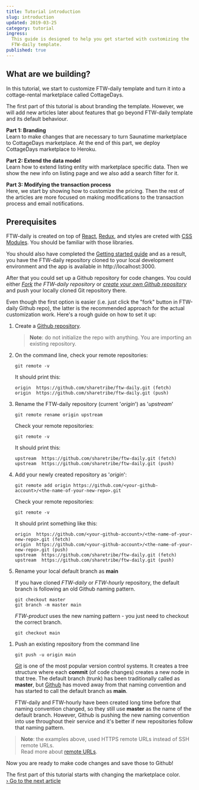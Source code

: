 ```yaml
---
title: Tutorial introduction
slug: introduction
updated: 2019-03-25
category: tutorial
ingress:
  This guide is designed to help you get started with customizing the
  FTW-daily template.
published: true
---
```


## What are we building?

In this tutorial, we start to customize FTW-daily template and turn it
into a cottage-rental marketplace called CottageDays.

The first part of this tutorial is about branding the template. However,
we will add new articles later about features that go beyond FTW-daily
template and its default behaviour.

**Part 1: Branding**<br /> Learn to make changes that are necessary to
turn Saunatime marketplace to CottageDays marketplace. At the end of
this part, we deploy CottageDays marketplace to Heroku.

**Part 2: Extend the data model**<br /> Learn how to extend listing
entity with marketplace specific data. Then we show the new info on
listing page and we also add a search filter for it.

**Part 3: Modifying the transaction process**<br /> Here, we start by
showing how to customize the pricing. Then the rest of the articles are
more focused on making modifications to the transaction process and
email notifications.

## Prerequisites

FTW-daily is created on top of [React](https://reactjs.org/),
[Redux](https://redux.js.org/), and styles are creted with
[CSS Modules](https://github.com/css-modules/css-modules). You should be
familiar with those libraries.

You should also have completed the
[Getting started guide](/introduction-getting-started/getting-started-with-ftw-daily/)
and as a result, you have the FTW-daily repository cloned to your local
development environment and the app is available in
http://localhost:3000.

After that you could set up a Github repository for code changes. You
could either
_[Fork](https://help.github.com/en/github/getting-started-with-github/fork-a-repo#fork-an-example-repository)
the FTW-daily repository_ or
_[create your own Github repository](https://help.github.com/en/github/getting-started-with-github/create-a-repo)_
and push your locally cloned Git repository there.

Even though the first option is easier (i.e. just click the "fork"
button in FTW-daily Github repo), the latter is the recommended approach
for the actual customization work. Here's a rough guide on how to set it
up:

1. Create a
   [Github repository](https://help.github.com/en/github/getting-started-with-github/create-a-repo).

   > **Note**: do not initialize the repo with anything. You are
   > importing an existing repository.

1. On the command line, check your remote repositories:

   ```shell
   git remote -v
   ```

   It should print this:

   ```shell
   origin  https://github.com/sharetribe/ftw-daily.git (fetch)
   origin  https://github.com/sharetribe/ftw-daily.git (push)
   ```

1. Rename the FTW-daily repository (current '_origin_') as '_upstream_'

   ```shell
   git remote rename origin upstream
   ```

   <extrainfo title="Check what your remote repositories should print at this point">

   Check your remote repositories:

   ```shell
   git remote -v
   ```

   It should print this:

   ```shell
   upstream  https://github.com/sharetribe/ftw-daily.git (fetch)
   upstream  https://github.com/sharetribe/ftw-daily.git (push)
   ```

   </extrainfo>

1. Add your newly created repository as '_origin_':

   ```shell
   git remote add origin https://github.com/<your-github-account>/<the-name-of-your-new-repo>.git
   ```

   <extrainfo title="Check what your remote repositories should print at this point">

   Check your remote repositories:

   ```shell
   git remote -v
   ```

   It should print something like this:

   ```shell
   origin  https://github.com/<your-github-account>/<the-name-of-your-new-repo>.git (fetch)
   origin  https://github.com/<your-github-account>/<the-name-of-your-new-repo>.git (push)
   upstream  https://github.com/sharetribe/ftw-daily.git (fetch)
   upstream  https://github.com/sharetribe/ftw-daily.git (push)
   ```

   </extrainfo>

1. Rename your local default branch as **main**

   If you have cloned _FTW-daily_ or _FTW-hourly_ repository, the
   default branch is following an old Github naming pattern.

   ```shell
   git checkout master
   git branch -m master main
   ```

   _FTW-product_ uses the new naming pattern - you just need to checkout
   the correct branch.

   ```shell
   git checkout main
   ```

1) Push an existing repository from the command line

   ```shell
   git push -u origin main
   ```

   <extrainfo title="What's the difference between master and main?">

   [Git](https://git-scm.com/about) is one of the most popular version
   control systems. It creates a tree structure where each **commit**
   (of code changes) creates a new node in that tree. The default branch
   (trunk) has been traditionally called as **master**, but
   [Github](https://github.com/about) has moved away from that naming
   convention and has started to call the default branch as **main**.

   FTW-daily and FTW-hourly have been created long time before that
   naming convention changed, so they still use **master** as the name
   of the default branch. However, Github is pushing the new naming
   convention into use throughout their service and it's better if new
   repositories follow that naming pattern.

   </extrainfo>

> **Note**: the examples above, used HTTPS remote URLs instead of SSH
> remote URLs.<br /> Read more about
> [remote URLs](https://help.github.com/en/github/using-git/which-remote-url-should-i-use).

Now you are ready to make code changes and save those to Github!

The first part of this tutorial starts with changing the marketplace
color.<br /> [› Go to the next article](/tutorial-branding/first-edit/)
